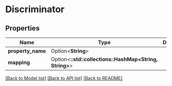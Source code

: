 # Discriminator

## Properties

Name | Type | Description | Notes
------------ | ------------- | ------------- | -------------
**property_name** | Option<**String**> |  | [optional]
**mapping** | Option<**::std::collections::HashMap<String, String>**> |  | [optional]

[[Back to Model list]](../README.md#documentation-for-models) [[Back to API list]](../README.md#documentation-for-api-endpoints) [[Back to README]](../README.md)


